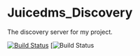 # Juicedms_Discovery
 The discovery server for my project.

[![Build Status](https://travis-ci.com/coecomber/Juicedms_Discovery.svg)](https://travis-ci.com/coecomber/Juicedms_Discovery) [![Build Status](https://img.shields.io/docker/cloud/build/coecomber/juicedms_discovery)